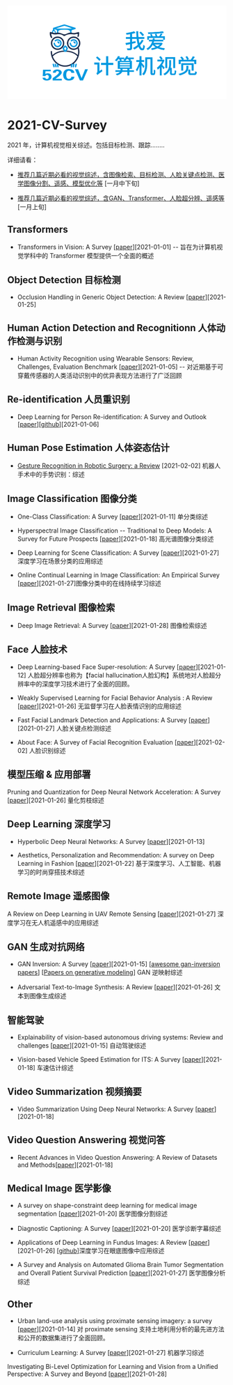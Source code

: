 <div align="center">
  <img src="image/52CV1.png" width="600"/>
</div>

# 2021-CV-Survey

2021 年，计算机视觉相关综述。包括目标检测、跟踪........

详细请看：

- [推荐几篇近期必看的视觉综述，含图像检索、目标检测、人脸关键点检测、医学图像分割、遥感、模型优化等](https://mp.weixin.qq.com/s/rO-0IaDy7cAehryFKYbT_g) [一月中下旬]

- [推荐几篇近期必看的视觉综述，含GAN、Transformer、人脸超分辨、遥感等](https://mp.weixin.qq.com/s?__biz=MzUzODkxNzQzMw==&mid=2247488123&idx=1&sn=f51f3137a16e625c962705997f0daf0a&chksm=fad13d2dcda6b43b1001b8ff924f317f5fcbdbcbd41894b193823e2fcd1d2412f4c3394ebb8e&scene=21#wechat_redirect) [一月上旬]



## Transformers

- Transformers in Vision: A Survey [[paper](https://arxiv.org/abs/2101.01169)][2021-01-01]
-- 旨在为计算机视觉学科中的 Transformer 模型提供一个全面的概述




## Object Detection 目标检测

- Occlusion Handling in Generic Object Detection: A Review [[paper](https://arxiv.org/abs/2101.08845)][2021-01-25]




## Human Action Detection and Recognitionn 人体动作检测与识别

- Human Activity Recognition using Wearable Sensors: Review, Challenges, Evaluation Benchmark [[paper](https://arxiv.org/abs/2101.01665)][2021-01-05]
-- 对近期基于可穿戴传感器的人类活动识别中的优异表现方法进行了广泛回顾





## Re-identification 人员重识别
- Deep Learning for Person Re-identification: A Survey and Outlook [[paper](https://arxiv.org/abs/2001.04193v2)][[github](github.com/mangye16/ReI)][2021-01-06]




## Human Pose Estimation 人体姿态估计

- [Gesture Recognition in Robotic Surgery: a Review](https://arxiv.org/abs/2102.00027) [2021-02-02] 机器人手术中的手势识别：综述



## Image Classification 图像分类

- One-Class Classification: A Survey  [[paper](https://arxiv.org/abs/2101.03064)][2021-01-11] 单分类综述

- Hyperspectral Image Classification -- Traditional to Deep Models: A Survey for Future Prospects [[paper](https://arxiv.org/abs/2101.06116)][2021-01-18] 高光谱图像分类综述

- Deep Learning for Scene Classification: A Survey [[paper](https://arxiv.org/abs/2101.10531)][2021-01-27] 深度学习在场景分类的应用综述

- Online Continual Learning in Image Classification: An Empirical Survey [[paper](https://arxiv.org/abs/2101.10423)][2021-01-27]图像分类中的在线持续学习综述


## Image Retrieval 图像检索

- Deep Image Retrieval: A Survey [[paper](https://arxiv.org/abs/2101.11282)][2021-01-28] 图像检索综述




## Face 人脸技术

- Deep Learning-based Face Super-resolution: A Survey  [[paper](https://arxiv.org/abs/2101.03749)][2021-01-12]
人脸超分辨率也称为【facial hallucination人脸幻构】系统地对人脸超分辨率中的深度学习技术进行了全面的回顾。

- Weakly Supervised Learning for Facial Behavior Analysis : A Review [[paper](https://arxiv.org/abs/2101.09858)][2021-01-26] 无监督学习在人脸表情识别的应用综述

- Fast Facial Landmark Detection and Applications: A Survey   [[paper](https://arxiv.org/abs/2101.10808)][2021-01-27] 人脸关键点检测综述

- About Face: A Survey of Facial Recognition Evaluation [[paper](https://arxiv.org/abs/2102.00813)][2021-02-02] 人脸识别综述



## 模型压缩 & 应用部署

Pruning and Quantization for Deep Neural Network Acceleration: A Survey [[paper](https://arxiv.org/abs/2101.09671)][2021-01-26] 量化剪枝综述



## Deep Learning 深度学习

- Hyperbolic Deep Neural Networks: A Survey [[paper](https://arxiv.org/abs/2101.04562)][2021-01-13]

- Aesthetics, Personalization and Recommendation: A survey on Deep Learning in Fashion [[paper](https://arxiv.org/abs/2101.08301)][2021-01-22] 基于深度学习、人工智能、机器学习的时尚穿搭技术综述


## Remote Image 遥感图像

A Review on Deep Learning in UAV Remote Sensing [[paper](https://arxiv.org/abs/2101.10808)][2021-01-27] 深度学习在无人机遥感中的应用综述



## GAN 生成对抗网络

- GAN Inversion: A Survey [[paper](https://arxiv.org/abs/2101.05278)][2021-01-15] [[awesome gan-inversion papers](https://github.com/weihaox/awesome-image-translation/blob/master/awesome-gan-inversion.md)]
[[Papers on generative modeling](https://github.com/zhoubolei/awesome-generative-modeling)] GAN 逆映射综述


- Adversarial Text-to-Image Synthesis: A Review [[paper](https://arxiv.org/abs/2101.09983)][2021-01-26] 文本到图像生成综述


## 智能驾驶

- Explainability of vision-based autonomous driving systems: Review and challenges [[paper](https://arxiv.org/abs/2101.05307)][2021-01-15] 自动驾驶综述

- Vision-based Vehicle Speed Estimation for ITS: A Survey [[paper](https://arxiv.org/abs/2101.06159)][2021-01-18] 车速估计综述




## Video Summarization 视频摘要

- Video Summarization Using Deep Neural Networks: A Survey [[paper](https://arxiv.org/abs/2101.06072)][2021-01-18]




## Video Question Answering 视觉问答

- Recent Advances in Video Question Answering: A Review of Datasets and Methods[[paper](https://arxiv.org/abs/2101.05954)][2021-01-18]




## Medical Image 医学影像

- A survey on shape-constraint deep learning for medical image segmentation [[paper](https://arxiv.org/abs/2101.07721)][2021-01-20] 医学图像分割综述

- Diagnostic Captioning: A Survey [[paper](https://arxiv.org/abs/2101.07299)][2021-01-20] 医学诊断字幕综述

- Applications of Deep Learning in Fundus Images: A Review  [[paper](https://arxiv.org/abs/2101.09864)][2021-01-26] [[github](https://github.com/nkicsl/Fundus_Review)]深度学习在眼底图像中应用综述

- A Survey and Analysis on Automated Glioma Brain Tumor Segmentation and Overall Patient Survival Prediction  [[paper](https://arxiv.org/abs/2101.10599)][2021-01-27] 医学图像分析综述


## Other

- Urban land-use analysis using proximate sensing imagery: a survey [[paper](https://arxiv.org/abs/2101.04827)][2021-01-14] 对 proximate sensing 支持土地利用分析的最先进方法和公开的数据集进行了全面回顾。

- Curriculum Learning: A Survey  [[paper](https://arxiv.org/abs/2101.10382)][2021-01-27] 机器学习综述


Investigating Bi-Level Optimization for Learning and Vision from a Unified Perspective: A Survey and Beyond [[paper](https://arxiv.org/abs/2101.11517)][2021-01-28] 






















